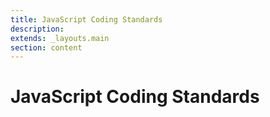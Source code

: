 ```yaml
---
title: JavaScript Coding Standards
description:
extends: _layouts.main
section: content
---
```


# JavaScript Coding Standards
